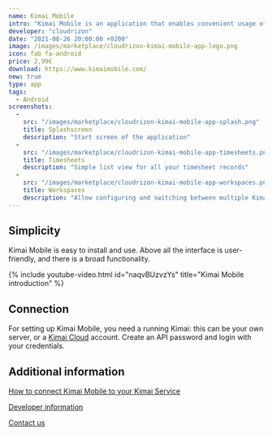 ```yaml
---
name: Kimai Mobile
intro: "Kimai Mobile is an application that enables convenient usage of Kimai on your Android mobile device"
developer: "cloudrizon"
date: "2021-08-26 20:00:00 +0200"
image: /images/marketplace/cloudrizon-kimai-mobile-app-logo.png
icon: fab fa-android
price: 2,99€
download: https://www.kimaimobile.com/
new: true
type: app 
tags: 
  - Android
screenshots:
  -
    src: "/images/marketplace/cloudrizon-kimai-mobile-app-splash.png"
    title: Splashscreen
    description: "Start screen of the application"
  -
    src: "/images/marketplace/cloudrizon-kimai-mobile-app-timesheets.png"
    title: Timesheets
    description: "Simple list view for all your timesheet records"
  -
    src: "/images/marketplace/cloudrizon-kimai-mobile-app-workspaces.png"
    title: Workspaces
    description: "Allow configuring and switching between multiple Kimai instances"
---
```


## Simplicity

Kimai Mobile is easy to install and use. Above all the interface is user-friendly, and there is a broad functionality.

{% include youtube-video.html id="naqvBUzvzYs" title="Kimai Mobile introduction" %}

## Connection 

For setting up Kimai Mobile, you need a running Kimai: this can be your own server, or a [Kimai Cloud](https://www.kimai.cloud/) account. 
Create an API password and login with your credentials.

## Additional information

[How to connect Kimai Mobile to your Kimai Service](https://www.kimaimobile.com/kimai-mobile-guide/#1624276184721-4662a5b1-cf06)

[Developer information](https://www.kimaimobile.com/developer-of-kimai-mobile/)

[Contact us](https://www.kimaimobile.com/kimai-mobile-contact-us/)
